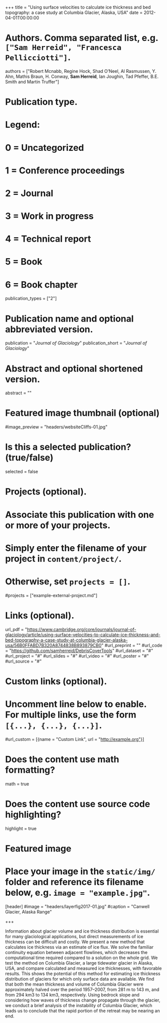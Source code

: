 +++
title = "Using surface velocities to calculate ice thickness and bed topography: a case study at Columbia Glacier, Alaska, USA"
date = 2012-04-01T00:00:00

# Authors. Comma separated list, e.g. `["Sam Herreid", "Francesca Pellicciotti"]`.
authors = ["Robert Mcnabb, Regine Hock, Shad O’Neel, Al Rasmussen, Y. Ahn, Mathis Braun, H. Conway, **Sam Herreid**, Ian Joughin, Tad Pfeffer, B.E. Smith and Martin Truffer"]

# Publication type.
# Legend:
# 0 = Uncategorized
# 1 = Conference proceedings
# 2 = Journal
# 3 = Work in progress
# 4 = Technical report
# 5 = Book
# 6 = Book chapter
publication_types = ["2"]

# Publication name and optional abbreviated version.
publication = "*Journal of Glaciology*"
publication_short = "*Journal of Glaciology*"

# Abstract and optional shortened version.
abstract = ""

# Featured image thumbnail (optional)
#image_preview = "headers/websiteCliffs-01.jpg"

# Is this a selected publication? (true/false)
selected = false

# Projects (optional).
#   Associate this publication with one or more of your projects.
#   Simply enter the filename of your project in `content/project/`.
#   Otherwise, set `projects = []`.
#projects = ["example-external-project.md"]

# Links (optional).
url_pdf = "https://www.cambridge.org/core/journals/journal-of-glaciology/article/using-surface-velocities-to-calculate-ice-thickness-and-bed-topography-a-case-study-at-columbia-glacier-alaska-usa/56B0FFABD7B320A8744838B893879CB0"
#url_preprint = ""
#url_code = "https://github.com/samherreid/DebrisCoverTools"
#url_dataset = "#"
#url_project = "#"
#url_slides = "#"
#url_video = "#"
#url_poster = "#"
#url_source = "#"

# Custom links (optional).
#   Uncomment line below to enable. For multiple links, use the form `[{...}, {...}, {...}]`.
#url_custom = [{name = "Custom Link", url = "http://example.org"}]

# Does the content use math formatting?
math = true

# Does the content use source code highlighting?
highlight = true

# Featured image
# Place your image in the `static/img/` folder and reference its filename below, e.g. `image = "example.jpg"`.
[header]
#image = "headers/layerfig2017-01.jpg"
#caption = "Canwell Glacier, Alaska Range"

+++

Information about glacier volume and ice thickness distribution is essential for many glaciological applications, but direct measurements of ice thickness can be difficult and costly. We present a new method that calculates ice thickness via an estimate of ice flux. We solve the familiar continuity equation between adjacent flowlines, which decreases the computational time required compared to a solution on the whole grid. We test the method on Columbia Glacier, a large tidewater glacier in Alaska, USA, and compare calculated and measured ice thicknesses, with favorable results. This shows the potential of this method for estimating ice thickness distribution of glaciers for which only surface data are available. We find that both the mean thickness and volume of Columbia Glacier were approximately halved over the period 1957–2007, from 281 m to 143 m, and from 294 km3 to 134 km3, respectively. Using bedrock slope and considering how waves of thickness change propagate through the glacier, we conduct a brief analysis of the instability of Columbia Glacier, which leads us to conclude that the rapid portion of the retreat may be nearing an end.
